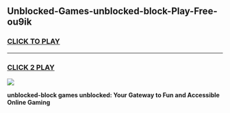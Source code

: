 
## Unblocked-Games-unblocked-block-Play-Free-ou9ik
<h3>
<a href="https://premium76.site?title=unblocked-block&ref=20M">CLICK TO PLAY</a></h3>
<hr>

<h3>
<a href="https://premium76.site?title=unblocked-block&ref=20M">CLICK 2 PLAY</a>
  
</h3>

<a href="https://premium76.site?title=unblocked-block&ref=19M"><img src="https://clearcache.store/games.png"></a>


**unblocked-block games unblocked: Your Gateway to Fun and Accessible Online Gaming**
